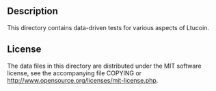 Description
------------

This directory contains data-driven tests for various aspects of Ltucoin.

License
--------

The data files in this directory are distributed under the MIT software
license, see the accompanying file COPYING or
http://www.opensource.org/licenses/mit-license.php.

